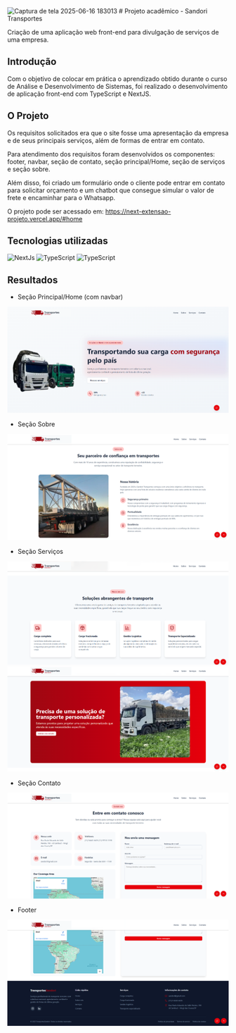 <img width="1898" height="906" alt="Captura de tela 2025-06-16 183013" src="https://github.com/user-attachments/assets/a176d73b-88a0-44e9-907f-d3ef9bc7cb31" />
# Projeto acadêmico - Sandori Transportes


Criação de uma aplicação web front-end para divulgação de serviços de uma empresa. 
## Introdução

Com o objetivo de colocar em prática o aprendizado obtido durante o curso de Análise e Desenvolvimento de Sistemas, foi realizado o desenvolvimento de aplicação front-end com TypeScript e NextJS.


## O Projeto
Os requisitos solicitados era que o site fosse uma apresentação da empresa e de seus principais serviços, além de formas de entrar em contato. 

Para atendimento dos requisitos foram desenvolvidos os componentes: footer, navbar, seção de contato, seção principal/Home, seção de serviços e seção sobre. 

Além disso, foi criado um formulário onde o cliente pode entrar em contato para solicitar orçamento e um chatbot que consegue simular o valor de frete e encaminhar para o Whatsapp. 

O projeto pode ser acessado em: https://next-extensao-projeto.vercel.app/#home

## Tecnologias utilizadas

<img alt= "NextJs" src="https://img.shields.io/badge/NextJS-000000?logo=nextdotjs&logoColor=white&style=for-the-badge"/>

<img alt= "TypeScript" src="https://img.shields.io/badge/TypeScript-007ACC?logo=typescript&logoColor=white&style=for-the-badge"/>

<img alt= "TypeScript" src="https://img.shields.io/badge/Vercel-000000?logo=vercel&logoColor=white&style=for-the-badge"/>

## Resultados 
- Seção Principal/Home (com navbar)
<img src="src/results/Captura de tela 2025-06-16 182802.png"/>

- Seção Sobre
<img src="src/results/Captura de tela 2025-06-16 182823.png"/>

- Seção Serviços
<img src="src/results/Captura de tela 2025-06-16 182957.png"/>
<img src="src/results/Captura de tela 2025-06-16 183013.png"/>


- Seção Contato
<img src="src/results/Captura de tela 2025-06-16 183029.png"/>

- Footer
<img src="src/results/Captura de tela 2025-06-16 183042.png"/>









